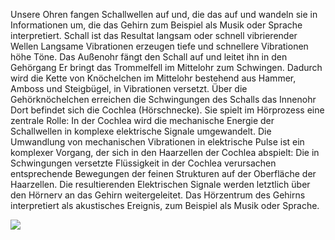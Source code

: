 Unsere Ohren fangen Schallwellen auf und, die das auf und wandeln sie in Informationen um, die das Gehirn zum Beispiel als Musik oder Sprache interpretiert. Schall ist das Resultat langsam oder schnell vibrierender Wellen Langsame Vibrationen erzeugen tiefe und schnellere Vibrationen höhe Töne. Das Außenohr fängt den Schall auf und leitet ihn in den Gehörgang Er bringt das Trommelfell im Mittelohr zum Schwingen. 
Dadurch wird die Kette von Knöchelchen im Mittelohr bestehend aus Hammer, Amboss und Steigbügel, in Vibrationen versetzt. Über die Gehörknöchelchen erreichen die Schwingungen des Schalls das Innenohr Dort befindet sich die Cochlea (Hörschnecke). Sie spielt im Hörprozess eine zentrale Rolle: In der Cochlea wird die mechanische Energie der Schallwellen in komplexe elektrische Signale umgewandelt. Die Umwandlung von mechanischen Vibrationen in elektrische Pulse ist ein komplexer Vorgang, der sich in den Haarzellen der Cochlea abspielt: Die in Schwingungen versetzte Flüssigkeit in der Cochlea verursachen entsprechende Bewegungen der feinen Strukturen auf der Oberfläche der Haarzellen. Die resultierenden Elektrischen Signale werden letztlich über den Hörnerv an das Gehirn weitergeleitet. Das Hörzentrum des Gehirns interpretiert als akustisches Ereignis, zum Beispiel als Musik oder Sprache.

![](DR14-02-2024-02.excalidraw.svg)
